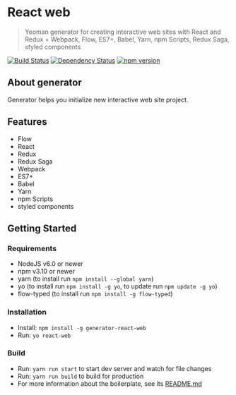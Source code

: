 # React web
> Yeoman generator for creating interactive web sites with React and Redux + Webpack, Flow, ES7+, Babel, Yarn, npm Scripts, Redux Saga, styled components

[![Build Status](https://travis-ci.org/KarolAltamirano/generator-react-web.svg?branch=master)](https://travis-ci.org/KarolAltamirano/generator-react-web)
[![Dependency Status](https://david-dm.org/KarolAltamirano/generator-react-web.svg)](https://david-dm.org/KarolAltamirano/generator-react-web)
[![npm version](https://badge.fury.io/js/generator-react-web.svg)](https://badge.fury.io/js/generator-react-web)

## About generator
Generator helps you initialize new interactive web site project.

## Features
- Flow
- React
- Redux
- Redux Saga
- Webpack
- ES7+
- Babel
- Yarn
- npm Scripts
- styled components

## Getting Started
### Requirements
- NodeJS v6.0 or newer
- npm v3.10 or newer
- yarn (to install run `npm install --global yarn`)
- yo (to install run `npm install -g yo`, to update run `npm update -g yo`)
- flow-typed (to install run `npm install -g flow-typed`)

### Installation
- Install: `npm install -g generator-react-web`
- Run: `yo react-web`

### Build
- Run: `yarn run start` to start dev server and watch for file changes
- Run: `yarn run build` to build for production
- For more information about the boilerplate, see its [README.md](https://github.com/KarolAltamirano/generator-react-web/blob/master/app/templates/README.md)
